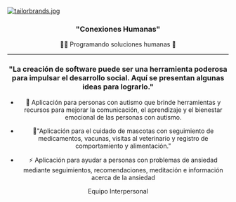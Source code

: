 [![tailorbrands.jpg](https://i.postimg.cc/1RW35zFk/tailorbrands.jpg)](https://postimg.cc/kDbmTqfs)
### <div align="center">"Conexiones Humanas"    
  
  <div align="center">👨‍💻 Programando soluciones humanas 🚀
           
---
### "La creación de software puede ser una herramienta poderosa para impulsar el desarrollo social. Aquí se presentan algunas ideas para lograrlo."  
- 🔭 Aplicación para personas con autismo que brinde herramientas y recursos para mejorar la comunicación, el aprendizaje y el bienestar emocional de las personas con autismo.  
  

- 🐶"Aplicación para el cuidado de mascotas con seguimiento de medicamentos, vacunas, visitas al veterinario y registro de comportamiento y alimentación."  
  

- ⚡ Aplicación para ayudar a personas con problemas de ansiedad mediante seguimientos, recomendaciones, meditación e información acerca de la ansiedad  
  
Equipo Interpersonal

<br/>  

